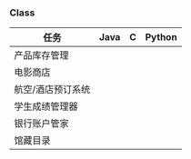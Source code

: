 ### Class

| 任务              | Java | C    | Python |
| ----------------- | ---- | ---- | ------ |
| 产品库存管理      |      |      |        |
| 电影商店          |      |      |        |
| 航空/酒店预订系统 |      |      |        |
| 学生成绩管理器    |      |      |        |
| 银行账户管家      |      |      |        |
| 馆藏目录          |      |      |        |




